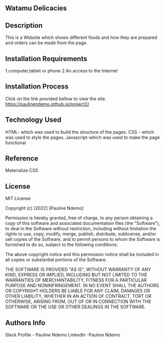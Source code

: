 ## Watamu Delicacies

## Description 
This is a Website which shows different foods and how they are prepared and orders can be made from the page.

## Installation Requirements 
1.computer,tablet or phone
2.An access to the Internet

## Installation Process
 Click on the link provided bellow to view the site.
https://paulinendemo.github.io/project2/
## Technology Used 
HTML- which was used to build the structure of the pages.
CSS - which was used to style the pages.
Javascript-which was used to make the page functional

## Reference
Materialize CSS

## License 
MIT License

Copyright (c) [2022] [Pauline Ndemo]

Permission is hereby granted, free of charge, to any person obtaining a copy of this software and associated documentation files (the "Software"), to deal in the Software without restriction, including without limitation the rights to use, copy, modify, merge, publish, distribute, sublicense, and/or sell copies of the Software, and to permit persons to whom the Software is furnished to do so, subject to the following conditions:

The above copyright notice and this permission notice shall be included in all copies or substantial portions of the Software.

THE SOFTWARE IS PROVIDED "AS IS", WITHOUT WARRANTY OF ANY KIND, EXPRESS OR IMPLIED, INCLUDING BUT NOT LIMITED TO THE WARRANTIES OF MERCHANTABILITY, FITNESS FOR A PARTICULAR PURPOSE AND NONINFRINGEMENT. IN NO EVENT SHALL THE AUTHORS OR COPYRIGHT HOLDERS BE LIABLE FOR ANY CLAIM, DAMAGES OR OTHER LIABILITY, WHETHER IN AN ACTION OF CONTRACT, TORT OR OTHERWISE, ARISING FROM, OUT OF OR IN CONNECTION WITH THE SOFTWARE OR THE USE OR OTHER DEALINGS IN THE SOFTWARE.

## Authors Info 
Slack Profile - Pauline Ndemo
Linkedln -Pauline Ndemo